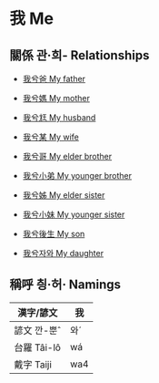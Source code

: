 # 我 Me

## 關係 관·희- Relationships

- [我兮爸 My father](member2.md)

- [我兮媽 My mother](member3.md)

- [我兮尪 My husband](member17.md)

- [我兮某 My wife](member18.md)

- [我兮哥 My elder brother](member4.md)

- [我兮小弟 My younger brother](member6.md)

- [我兮姊 My elder sister](member5.md)

- [我兮小妹 My younger sister](member7.md)

- [我兮後生 My son](member19.md)

- [我兮자와 My daughter](member20.md)



## 稱呼 칑·허· Namings

漢字/諺文 | 我
--- | ---
諺文 깐-뿐ˆ | 와ˊ
台羅 Tâi-lô | wá
戴字 Taiji | wa4



